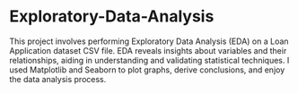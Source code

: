 # Exploratory-Data-Analysis
This project involves performing Exploratory Data Analysis (EDA) on a Loan Application dataset CSV file. EDA reveals insights about variables and their relationships, aiding in understanding and validating statistical techniques. I used Matplotlib and Seaborn to plot graphs, derive conclusions, and enjoy the data analysis process.

